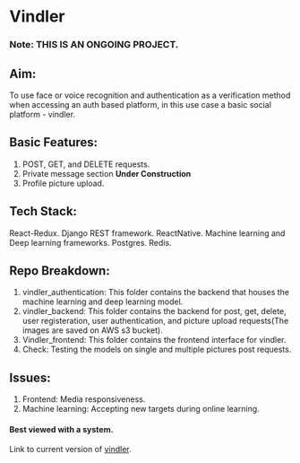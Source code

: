 # Vindler

### Note: THIS IS AN ONGOING PROJECT.

## Aim:
To use face or voice recognition and authentication as a verification method when accessing an auth based platform, in this use case a basic social platform - vindler.

## Basic Features:
1) POST, GET, and DELETE requests.
2) Private message section **Under Construction**
3) Profile picture upload.


## Tech Stack:
React-Redux.
Django REST framework.
ReactNative.
Machine learning and Deep learning frameworks.
Postgres.
Redis.

## Repo Breakdown:
1) vindler_authentication: This folder contains the backend that houses the machine learning and deep learning model.
2) vindler_backend: This folder contains the backend for post, get, delete, user registeration, user authentication, and picture upload requests(The images are saved on AWS s3 bucket). 
3) Vindler_frontend: This folder contains the frontend interface for vindler.
4) Check: Testing the models on single and multiple pictures post requests.


## Issues:
1) Frontend: Media responsiveness.
2) Machine learning: Accepting new targets during online learning.

#### Best viewed with a system.

Link to current version of [vindler](https://vindler.netlify.app/#/Login).
